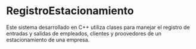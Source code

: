 # RegistroEstacionamiento
Este sistema desarrollado en C++ utiliza clases para manejar el registro de entradas y salidas de empleados, clientes y proovedores de un estacionamiento de una empresa.
